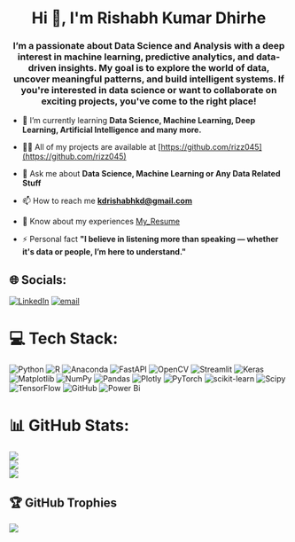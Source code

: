 <h1 align="center">Hi 👋, I'm Rishabh Kumar Dhirhe</h1>
<h3 align="center">I’m a passionate about Data Science and Analysis with a deep interest in machine learning, predictive analytics, and data-driven insights. My goal is to explore the world of data, uncover meaningful patterns, and build intelligent systems. If you're interested in data science or want to collaborate on exciting projects, you've come to the right place!</h3>

- 🌱 I’m currently learning **Data Science, Machine Learning, Deep Learning, Artificial Intelligence and many more.**

- 👨‍💻 All of my projects are available at [https://github.com/rizz045](https://github.com/rizz045)

- 💬 Ask me about **Data Science, Machine Learning or Any Data Related Stuff**

- 📫 How to reach me **kdrishabhkd@gmail.com**

- 📄 Know about my experiences [My_Resume](https://drive.google.com/file/d/10cSXNsfdkmszd039NvXrMoaeeGqjQ_sk/view?usp=sharing)

- ⚡ Personal fact **"I believe in listening more than speaking — whether it's data or people, I’m here to understand."**

## 🌐 Socials:
[![LinkedIn](https://img.shields.io/badge/LinkedIn-%230077B5.svg?logo=linkedin&logoColor=white)](https://linkedin.com/in/rishabh-dhirhe-rizz-kd) [![email](https://img.shields.io/badge/Email-D14836?logo=gmail&logoColor=white)](mailto:kdrishabhkd@gmail.com) 

# 💻 Tech Stack:
![Python](https://img.shields.io/badge/python-3670A0?style=for-the-badge&logo=python&logoColor=ffdd54) ![R](https://img.shields.io/badge/r-%23276DC3.svg?style=for-the-badge&logo=r&logoColor=white) ![Anaconda](https://img.shields.io/badge/Anaconda-%2344A833.svg?style=for-the-badge&logo=anaconda&logoColor=white) ![FastAPI](https://img.shields.io/badge/FastAPI-005571?style=for-the-badge&logo=fastapi) ![OpenCV](https://img.shields.io/badge/opencv-%23white.svg?style=for-the-badge&logo=opencv&logoColor=white) ![Streamlit](https://img.shields.io/badge/Streamlit-%23FE4B4B.svg?style=for-the-badge&logo=streamlit&logoColor=white) ![Keras](https://img.shields.io/badge/Keras-%23D00000.svg?style=for-the-badge&logo=Keras&logoColor=white) ![Matplotlib](https://img.shields.io/badge/Matplotlib-%23ffffff.svg?style=for-the-badge&logo=Matplotlib&logoColor=black) ![NumPy](https://img.shields.io/badge/numpy-%23013243.svg?style=for-the-badge&logo=numpy&logoColor=white) ![Pandas](https://img.shields.io/badge/pandas-%23150458.svg?style=for-the-badge&logo=pandas&logoColor=white) ![Plotly](https://img.shields.io/badge/Plotly-%233F4F75.svg?style=for-the-badge&logo=plotly&logoColor=white) ![PyTorch](https://img.shields.io/badge/PyTorch-%23EE4C2C.svg?style=for-the-badge&logo=PyTorch&logoColor=white) ![scikit-learn](https://img.shields.io/badge/scikit--learn-%23F7931E.svg?style=for-the-badge&logo=scikit-learn&logoColor=white) ![Scipy](https://img.shields.io/badge/SciPy-%230C55A5.svg?style=for-the-badge&logo=scipy&logoColor=%white) ![TensorFlow](https://img.shields.io/badge/TensorFlow-%23FF6F00.svg?style=for-the-badge&logo=TensorFlow&logoColor=white) ![GitHub](https://img.shields.io/badge/github-%23121011.svg?style=for-the-badge&logo=github&logoColor=white) ![Power Bi](https://img.shields.io/badge/power_bi-F2C811?style=for-the-badge&logo=powerbi&logoColor=black)
# 📊 GitHub Stats:
![](https://github-readme-stats.vercel.app/api?username=rizz045&theme=dark&hide_border=false&include_all_commits=true&count_private=true)<br/>
![](https://nirzak-streak-stats.vercel.app/?user=rizz045&theme=dark&hide_border=false)<br/>
![](https://github-readme-stats.vercel.app/api/top-langs/?username=rizz045&theme=dark&hide_border=false&include_all_commits=true&count_private=true&layout=compact)

## 🏆 GitHub Trophies
![](https://github-profile-trophy.vercel.app/?username=rizz045&theme=radical&no-frame=false&no-bg=true&margin-w=4)
